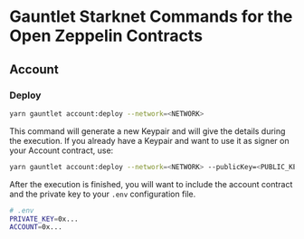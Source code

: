 # Gauntlet Starknet Commands for the Open Zeppelin Contracts

## Account

### Deploy

```bash
yarn gauntlet account:deploy --network=<NETWORK>
```

This command will generate a new Keypair and will give the details during the execution. If you already have a Keypair and want to use it as signer on your Account contract, use:

```bash
yarn gauntlet account:deploy --network=<NETWORK> --publicKey=<PUBLIC_KEY>
```

After the execution is finished, you will want to include the account contract and the private key to your `.env` configuration file.

```bash
# .env
PRIVATE_KEY=0x...
ACCOUNT=0x...
```
